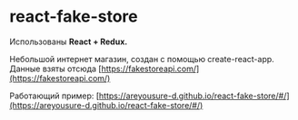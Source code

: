 # react-fake-store

Использованы **React + Redux.**

Небольшой интернет магазин, создан с помощью create-react-app.
Данные взяты отсюда [https://fakestoreapi.com/](https://fakestoreapi.com/)

Работающий пример: [https://areyousure-d.github.io/react-fake-store/#/](https://areyousure-d.github.io/react-fake-store/#/)

